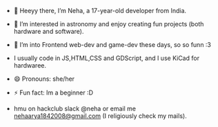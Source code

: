 - 👋 Heeyy there, I’m Neha, a 17-year-old developer from India.
- 👀 I’m interested in astronomy and enjoy creating fun projects (both hardware and software).
- 🌱 I’m into Frontend web-dev and game-dev these days, so so funn :3
-    I usually code in JS,HTML,CSS and GDScript, and I use KiCad for hardwaree.
- 😄 Pronouns: she/her
- ⚡ Fun fact: Im a beginner :D

- hmu on hackclub slack @neha or email me nehaarya1842008@gmail.com (I religiously check my mails).

<!---
shrimp-18/shrimp-18 is a ✨ special ✨ repository because its `README.md` (this file) appears on your GitHub profile.
You can click the Preview link to take a look at your changes.
--->
